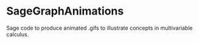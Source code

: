 # SageGraphAnimations
Sage code to produce animated .gifs to illustrate concepts in multivariable calculus.
